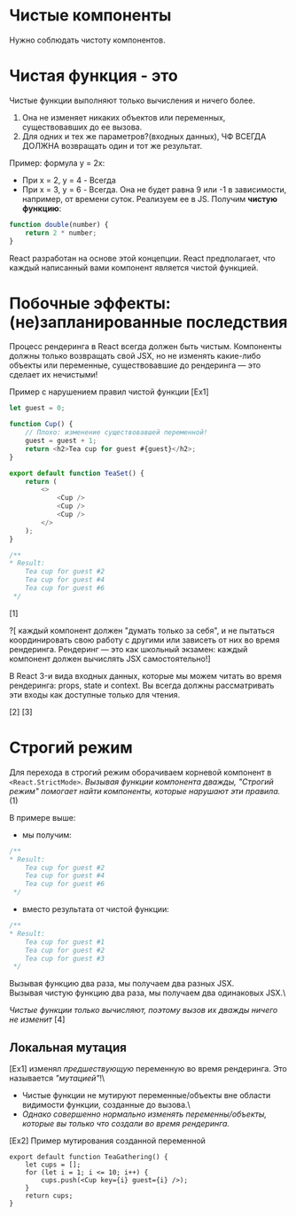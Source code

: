 # Чистые компоненты

Нужно соблюдать чистоту компонентов.

# Чистая функция - это
Чистые функции выполняют только вычисления и ничего более.
1. Она не изменяет никаких объектов или переменных, существовавших до ее вызова.
2. Для одних и тех же параметров?(входных данных), ЧФ ВСЕГДА ДОЛЖНА возвращать один и тот же результат.

Пример: формула y = 2x:
- При х = 2, y = 4 - Всегда
- При х = 3, y = 6 - Всегда. Она не будет равна 9 или -1 в зависимости, например, от времени суток.
Реализуем ее в JS. Получим __чистую функцию__:
```ts
function double(number) {
    return 2 * number;
}
```
React разработан на основе этой концепции. React предполагает, что каждый написанный вами компонент является чистой функцией.

# Побочные эффекты: (не)запланированные последствия

Процесс рендеринга в React всегда должен быть чистым. Компоненты должны только возвращать свой JSX, но не изменять какие-либо объекты или переменные, существовавшие до рендеринга — это сделает их нечистыми!

Пример с нарушением правил чистой функции [Ex1]
```ts
let guest = 0;

function Cup() {
    // Плохо: изменение существовавшей переменной!
    guest = guest + 1;
    return <h2>Tea cup for guest #{guest}</h2>;
}

export default function TeaSet() {
    return (
        <>
            <Cup />
            <Cup />
            <Cup />
        </>
    );
}

/**
* Result:
    Tea cup for guest #2
    Tea cup for guest #4
    Tea cup for guest #6
 */
```
[1]

?[ каждый компонент должен "думать только за себя", и не пытаться координировать свою работу с другими или зависеть от них во время рендеринга. Рендеринг — это как школьный экзамен: каждый компонент должен вычислять JSX самостоятельно!]

В React 3-и вида входных данных, которые мы можем читать во время рендеринга: props, state и context. Вы всегда должны рассматривать эти входы как доступные только для чтения.

[2] [3]

# Строгий режим
Для перехода в строгий режим оборачиваем корневой компонент в `<React.StrictMode>`.
*Вызывая функции компонента дважды, "Строгий режим" помогает найти компоненты, которые нарушают эти правила.* (1)

В примере выше:
- мы получим:
```ts
/**
* Result:
    Tea cup for guest #2
    Tea cup for guest #4
    Tea cup for guest #6
 */
```
- вместо результата от чистой функции:
```ts
/**
* Result:
    Tea cup for guest #1
    Tea cup for guest #2
    Tea cup for guest #3
 */
```
Вызывая функцию два раза, мы получаем два разных JSX.\
Вызывая чистую функцию два раза, мы получаем два одинаковых JSX.\

*Чистые функции только вычисляют, поэтому вызов их дважды ничего не изменит*
[4]

## Локальная мутация
[Ex1] изменял *предшествующую* переменную во время рендеринга. Это называется *"мутацией"*!\
- Чистые функции не мутируют переменные/объекты вне области видимости функции, созданные до вызова.\
- *Однако совершенно нормально изменять переменны/объекты, которые вы только что создали во время рендеринга.*

[Ex2] Пример мутирования созданной переменной
```tsx
export default function TeaGathering() {
    let cups = [];
    for (let i = 1; i <= 10; i++) {
        cups.push(<Cup key={i} guest={i} />);
    }
    return cups;
}
```

```tsx
```
```tsx
```

```tsx
```

```tsx
```